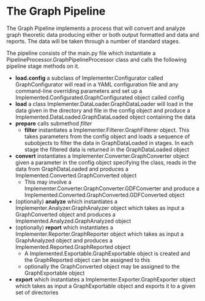 # The Graph Pipeline

The Graph Pipeline implements a process that will convert and analyze graph theoretic data producing either or both output formatted and data and reports. The data will be taken through a number of standard stages.

The pipeline consists of the main.py file which instantiate a PipelineProcessor.GraphPipelineProcessor class and calls the following pipeline stage methods on it.

- **load.config** a subclass of Implementer.Configurator called GraphConfigurator will read in a YAML configuration file and any command-line overriding parameters and set up a Implemented.Configurated.GraphConfigurated object called config
- **load** a class Implementer.DataLoader.GraphDataLoader will load in the data given in the directory and file in the config object and produce a Implemented.DataLoaded.GraphDataLoaded object containing the data
-  **prepare** calls submethod *filter*    
    - **filter** instantiates a Implementer.Filterer.GraphFilterer object. This takes parameters from the config object and loads a sequence of subobjects to filter the data in GraphDataLoaded in stages. In each stage the filtered data is returned in the GraphDataLoaded object
- **convert** instantiates a Implementer.Converter.GraphConverter object given a parameter in the config object specifying the class, reads in the data from GraphDataLoaded and produces a Implemented.Converted.GraphConverted object
  - This may involve a Implementer.Converter.GraphConverter.GDFConverter and produce a Implemented.Converted.GraphConverted.GDFConverted object
- (optionally) **analyze** which instantiates a Implementer.Analyzer.GraphAnalyzer object which takes as input a GraphConverted object and produces a Implemented.Analyzed.GraphAnalyzed object
- (optionally) **report** which instantiates a Implementer.Reporter.GraphReporter object which takes as input a GraphAnalyzed object and produces a Implemented.Reported.GraphReported object
  - A Implemented.Exportable.GraphExportable object is created and the GraphReported object can be assigned to this 
  - optionally the GraphConverted object may be assigned to the GraphExportable object
- **export** which instantiates a Implementer.Exporter.GraphExporter object which takes as input a GraphExportable object and exports it to a given set of directories

